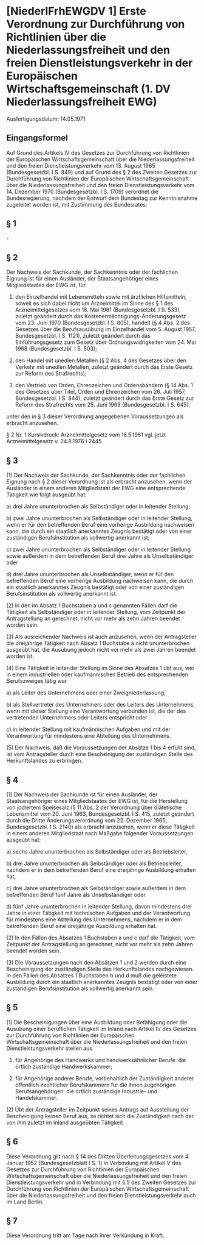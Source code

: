 # [NiederlFrhEWGDV 1] Erste Verordnung zur Durchführung von Richtlinien über die Niederlassungsfreiheit und den freien Dienstleistungsverkehr in der Europäischen Wirtschaftsgemeinschaft  (1. DV Niederlassungsfreiheit EWG)

Ausfertigungsdatum: 14.05.1971

 

## Eingangsformel

Auf Grund des Artikels IV des Gesetzes zur Durchführung von Richtlinien der Europäischen Wirtschaftsgemeinschaft über die Niederlassungsfreiheit und den freien Dienstleistungsverkehr vom 13. August 1965 (Bundesgesetzbl. I S. 849) und auf Grund des § 2 des Zweiten Gesetzes zur Durchführung von Richtlinien der Europäischen Wirtschaftsgemeinschaft über die Niederlassungsfreiheit und den freien Dienstleistungsverkehr vom 14. Dezember 1970 (Bundesgesetzbl. I S. 1709) verordnet die Bundesregierung, nachdem der Entwurf dem Bundestag zur Kenntnisnahme zugeleitet worden ist, mit Zustimmung des Bundesrates:


## § 1

\-


## § 2

Der Nachweis der Sachkunde, der Sachkenntnis oder der fachlichen Eignung ist für einen Ausländer, der Staatsangehöriger eines Mitgliedstaates der EWG ist, für

1. den Einzelhandel mit Lebensmitteln sowie mit ärztlichen Hilfsmitteln, soweit es sich dabei nicht um Arzneimittel im Sinne des § 1 des Arzneimittelgesetzes vom 16. Mai 1961 (Bundesgesetzbl. I S. 533), zuletzt geändert durch das Kostenermächtigungs-Änderungsgesetz vom 23. Juni 1970 (Bundesgesetzbl. I S. 805), handelt (§ 4 Abs. 2 des Gesetzes über die Berufsausübung im Einzelhandel vom 5. August 1957, Bundesgesetzbl. I S. 1121), zuletzt geändert durch das Einführungsgesetz zum Gesetz über Ordnungswidrigkeiten vom 24. Mai 1968 (Bundesgesetzbl. I S. 503);

2. den Handel mit unedlen Metallen (§ 2 Abs. 4 des Gesetzes über den Verkehr mit unedlen Metallen, zuletzt geändert durch das Erste Gesetz zur Reform des Strafrechts);

3. den Vertrieb von Orden, Ehrenzeichen und Ordensbändern (§ 14 Abs. 1 des Gesetzes über Titel, Orden und Ehrenzeichen vom 26. Juli 1957, Bundesgesetzbl. I S. 844), zuletzt geändert durch das Erste Gesetz zur Reform des Strafrechts vom 25. Juni 1969 (Bundesgesetzbl. I S. 645);

unter den in § 3 dieser Verordnung angegebenen Voraussetzungen als erbracht anzusehen.

§ 2 Nr. 1 Kursivdruck: Arzneimittelgesetz vom 16.5.1961 vgl. jetzt Arzneimittelgesetz v. 24.8.1976 I 2445


## § 3

(1) Der Nachweis der Sachkunde, der Sachkenntnis oder der fachlichen Eignung nach § 2 dieser Verordnung ist als erbracht anzusehen, wenn der Ausländer in einem anderen Mitgliedstaat der EWG eine entsprechende Tätigkeit wie folgt ausgeübt hat:

a) drei Jahre ununterbrochen als Selbständiger oder in leitender Stellung;

b) zwei Jahre ununterbrochen als Selbständiger oder in leitender Stellung, wenn er für den betreffenden Beruf eine vorherige Ausbildung nachweisen kann, die durch ein staatlich anerkanntes Zeugnis bestätigt oder von einer zuständigen Berufsinstitution als vollwertig anerkannt ist;

c) zwei Jahre ununterbrochen als Selbständiger oder in leitender Stellung sowie außerdem in dem betreffenden Beruf drei Jahre als Unselbständiger oder

d) drei Jahre ununterbrochen als Unselbständiger, wenn er für den betreffenden Beruf eine vorherige Ausbildung nachweisen kann, die durch ein staatlich anerkanntes Zeugnis bestätigt oder von einer zuständigen Berufsinstitution als vollwertig anerkannt ist.

(2) In den im Absatz 1 Buchstaben a und c genannten Fällen darf die Tätigkeit als Selbständiger oder in leitender Stellung, vom Zeitpunkt der Antragstellung an gerechnet, nicht vor mehr als zehn Jahren beendet worden sein.

(3) Als ausreichender Nachweis ist auch anzusehen, wenn der Antragsteller die dreijährige Tätigkeit nach Absatz 1 Buchstabe a nicht ununterbrochen ausgeübt hat, die Ausübung jedoch nicht vor mehr als zwei Jahren beendet worden ist.

(4) Eine Tätigkeit in leitender Stellung im Sinne des Absatzes 1 übt aus, wer in einem industriellen oder kaufmännischen Betrieb des entsprechenden Berufszweiges tätig war

a) als Leiter des Unternehmens oder einer Zweigniederlassung;

b) als Stellvertreter des Unternehmers oder des Leiters des Unternehmens, wenn mit dieser Stellung eine Verantwortung verbunden ist, die der des vertretenden Unternehmers oder Leiters entspricht oder

c) in leitender Stellung mit kaufmännischen Aufgaben und mit der Verantwortung für mindestens eine Abteilung des Unternehmens.

(5) Der Nachweis, daß die Voraussetzungen der Absätze 1 bis 4 erfüllt sind, ist vom Antragsteller durch eine Bescheinigung der zuständigen Stelle des Herkunftslandes zu erbringen.


## § 4

(1) Der Nachweis der Sachkunde ist für einen Ausländer, der Staatsangehöriger eines Mitgliedstaates der EWG ist, für die Herstellung von jodiertem Speisesalz (§ 11 Abs. 2 der Verordnung über diätetische Lebensmittel vom 20. Juni 1963, Bundesgesetzbl. I S. 415, zuletzt geändert durch die Dritte Änderungsverordnung vom 22. Dezember 1965, Bundesgesetzbl. I S. 2140) als erbracht anzusehen, wenn er diese Tätigkeit in einem anderen Mitgliedstaat nach Maßgabe folgender Voraussetzungen ausgeübt hat:

a) sechs Jahre ununterbrochen als Selbständiger oder als Betriebsleiter,

b) drei Jahre ununterbrochen als Selbständiger oder als Betriebsleiter, nachdem er in dem betreffenden Beruf eine dreijährige Ausbildung erhalten hat,

c) drei Jahre ununterbrochen als Selbständiger sowie außerdem in dem betreffenden Beruf fünf Jahre als Unselbständiger oder

d) fünf Jahre ununterbrochen in leitender Stellung, davon mindestens drei Jahre in einer Tätigkeit mit technischen Aufgaben und der Verantwortung für mindestens eine Abteilung des Unternehmens, nachdem er in dem betreffenden Beruf eine dreijährige Ausbildung erhalten hat.

(2) In den Fällen des Absatzes 1 Buchstaben a und c darf die Tätigkeit, vom Zeitpunkt der Antragstellung an gerechnet, nicht vor mehr als zehn Jahren beendet worden sein.

(3) Die Voraussetzungen nach den Absätzen 1 und 2 werden durch eine Bescheinigung der zuständigen Stelle des Herkunftslandes nachgewiesen. In den Fällen des Absatzes 1 Buchstaben b und d muß die geleistete Ausbildung durch ein staatlich anerkanntes Zeugnis bestätigt oder von einer zuständigen Berufsinstitution als vollwertig anerkannt sein.


## § 5

(1) Die Bescheinigungen über eine Ausbildung oder Befähigung oder die Ausübung einer beruflichen Tätigkeit im Inland nach Artikel IV des Gesetzes zur Durchführung von Richtlinien der Europäischen Wirtschaftsgemeinschaft über die Niederlassungsfreiheit und den freien Dienstleistungsverkehr stellen aus

1. für Angehörige des Handwerks und handwerksähnlicher Berufe: die örtlich zuständige Handwerkskammer;

2. für Angehörige anderer Berufe, vorbehaltlich der Zuständigkeit anderer öffentlich-rechtlicher Berufskammern für die ihnen zugehörigen Berufsangehörigen: die örtlich zuständige Industrie- und Handelskammer.

(2) Übt der Antragsteller im Zeitpunkt seines Antrags auf Ausstellung der Bescheinigung keinen Beruf aus, so richtet sich die Zuständigkeit nach der von ihm zuletzt im Inland ausgeübten Tätigkeit.


## § 6

Diese Verordnung gilt nach § 14 des Dritten Überleitungsgesetzes vom 4. Januar 1952 (Bundesgesetzblatt I S. 1) in Verbindung mit Artikel V des Gesetzes zur Durchführung von Richtlinien der Europäischen Wirtschaftsgemeinschaft über die Niederlassungsfreiheit und den freien Dienstleistungsverkehr und in Verbindung mit § 5 des Zweiten Gesetzes zur Durchführung von Richtlinien der Europäischen Wirtschaftsgemeinschaft über die Niederlassungsfreiheit und den freien Dienstleistungsverkehr auch im Land Berlin.


## § 7

Diese Verordnung tritt am Tage nach ihrer Verkündung in Kraft.
